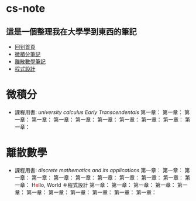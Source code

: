 # cs-note
## 這是一個整理我在大學學到東西的筆記
- [回到首頁](#top)
- [微積分筆記](#微積分)
- [離散數學筆記](#離散數學)
- [程式設計](#程式設計)
# 微積分
- 課程用書:  *university calculus Early Transcendentals*
第一章：
第一章：
第一章：
第一章：
第一章：
第一章：
第一章：
第一章：
第一章：
第一章：
第一章：
# 離散數學
- 課程用書: *discrete mathematics and its applications*
第一章：
第一章：
第一章：
第一章：
第一章：
第一章：
第一章：
第一章：
第一章：
第一章：
第一章：
H<font color="#f00">e</font>llo, World
＃程式設計
第一章：
第一章：
第一章：
第一章：
第一章：
第一章：
第一章：
第一章：
第一章：
第一章：
第一章：
